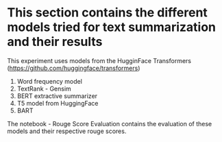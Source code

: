 # This section contains the different models tried for text summarization and their results

This experiment uses models from the HugginFace Transformers (https://github.com/huggingface/transformers)

1. Word frequency model
2. TextRank - Gensim
3. BERT extractive summarizer 
4. T5 model from HuggingFace
5. BART



The notebook - Rouge Score Evaluation contains the evaluation of these models and their respective rouge scores.